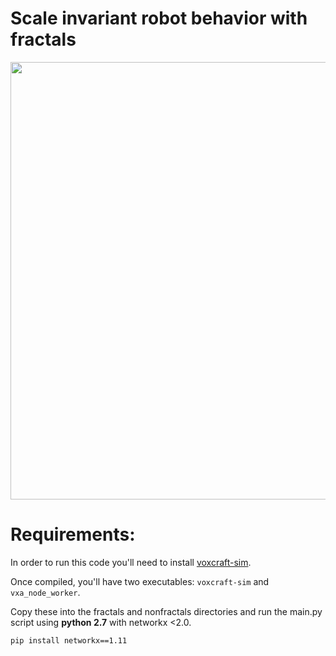 # Scale invariant robot behavior with fractals
<img src="https://fractalrobots.github.io/img/robot2.jpg" width="700">

# Requirements:

In order to run this code you'll need to install [voxcraft-sim](https://voxcraft.github.io/design).

Once compiled, you'll have two executables: 
```voxcraft-sim``` and ```vxa_node_worker```.

Copy these into the fractals and nonfractals directories 
and run the main.py script using
<b>python 2.7</b> with networkx <2.0.

    pip install networkx==1.11

